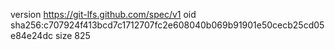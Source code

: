 version https://git-lfs.github.com/spec/v1
oid sha256:c707924f413bcd7c1712707fc2e608040b069b91901e50cecb25cd05e84e24dc
size 825

